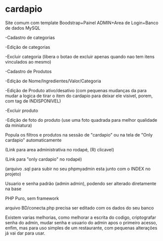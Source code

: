 # cardapio

Site comum com template Boodstrap+Painel ADMIN+Area de Login+Banco de dados MySQL

-Cadastro de categorias

-Edição de categorias

-Excluir categoria (libera o botao de excluir apenas quando nao tem itens vinculados ao mesmo)

-Cadastro de Produtos

-Edição de Nome/Ingredientes/Valor/Categoria

-Edição de Produto ativo/desativo (com pequenas mudanças da para mudar a logica de tirar o item do cardapio para deixar ele visivel, porem, com tag de INDISPONIVEL)

-Excluir produto

-Edição de foto do produto (use uma foto quadrada para melhor qualidade da miniatura)

Popula os filtros e produtos na sessão de "cardapio" ou na tela de "Only cardapio" automaticamente

(Link para area administrativa no rodapé, (R) clicavel)

(Link para "only cardapio" no rodapé)

(arquivo .sql para subir no seu phpmyadmin esta junto com o INDEX no projeto)

Usuario e senha padrão (admin admin), podendo ser alterado diretamente na base

PHP Puro, sem framework

arquivo BD/conecta.php precisa ser editado com os dados do seu banco

Existem varias melhorias, como melhorar a escrita do codigo, criptografar senha do admin, mudar senha e usuario do admin apos o primeiro acesso, enfim, mas para uso simples de um restaurante, com pequenas alterações já vai dar para usar.
